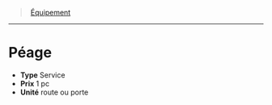 ﻿---
!Equipment
Type: Service
Price: 1 pc
Unity: route ou porte
Id: equipment_hd.md#péage
ParentLink: equipment_hd.md#Équipement
Name: Péage
ParentName: Équipement
NameLevel: 1
---
> [Équipement](hd_equipment.md)

---

# Péage

- **Type** Service
- **Prix** 1 pc
- **Unité** route ou porte

